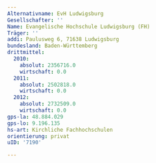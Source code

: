 ```yaml
---
Alternativname: EvH Ludwigsburg
Gesellschafter: ''
Name: Evangelische Hochschule Ludwigsburg (FH)
Träger: ''
addi: Paulusweg 6, 71638 Ludwigsburg
bundesland: Baden-Württemberg
drittmittel:
  2010:
    absolut: 2356716.0
    wirtschaft: 0.0
  2011:
    absolut: 2502818.0
    wirtschaft: 0.0
  2012:
    absolut: 2732509.0
    wirtschaft: 0.0
gps-la: 48.884.029
gps-lo: 9.196.135
hs-art: Kirchliche Fachhochschulen
orientierung: privat
uID: '7190'

---
```


